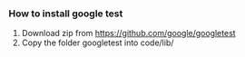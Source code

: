 ### How to install google test ###

1. Download zip from https://github.com/google/googletest
2. Copy the folder googletest into code/lib/
